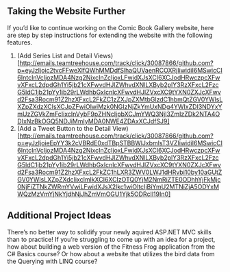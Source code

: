 ﻿## Taking the Website Further
If you’d like to continue working on the Comic Book Gallery website, here are step by step instructions for extending the website with the following features.

1. (Add Series List and Detail Views)[http://emails.teamtreehouse.com/track/click/30087866/github.com?p=eyJzIjoic2tvcFFweXlfQWhMMDdfSlhaQUVaenRCOXRjIiwidiI6MSwicCI6IntcInVcIjozMDA4Nzg2NixcInZcIjoxLFwidXJsXCI6XCJodHRwczpcXFwvXFxcL2dpdGh1Yi5jb21cXFwvdHJlZWhvdXNlLXByb2plY3RzXFxcL2FzcG5ldC1jb21pYy1ib29rLWdhbGxlcnlcXFwvdHJlZVxcXC9tYXN0ZXJcXFwvd2Fsa3Rocm91Z2hzXFxcL2FkZC1zZXJpZXMtbGlzdC1hbmQtZGV0YWlsLXZpZXdzXCIsXCJpZFwiOlwiMzk0NGIzNjZkYmUxNDg4YWIxZDI3NDYxYmUzZGVkZmFcIixcInVybF9pZHNcIjpbXCJmYWQ3NjI3ZmIzZDk2NTA4ODIxNzBkOGQ5NDJiMmIyMDA0NWE4ZDAxXCJdfSJ9]
2. (Add a Tweet Button to the Detail View)[http://emails.teamtreehouse.com/track/click/30087866/github.com?p=eyJzIjoieEpYY3k2cVBRdE0xdTBpSTBBWlJxbmlsT3VZIiwidiI6MSwicCI6IntcInVcIjozMDA4Nzg2NixcInZcIjoxLFwidXJsXCI6XCJodHRwczpcXFwvXFxcL2dpdGh1Yi5jb21cXFwvdHJlZWhvdXNlLXByb2plY3RzXFxcL2FzcG5ldC1jb21pYy1ib29rLWdhbGxlcnlcXFwvdHJlZVxcXC9tYXN0ZXJcXFwvd2Fsa3Rocm91Z2hzXFxcL2FkZC1hLXR3ZWV0LWJ1dHRvbi10by10aGUtZGV0YWlsLXZpZXdcIixcImlkXCI6XCIzOTQ0YjM2NmRiZTE0ODhhYjFkMjc0NjFiZTNkZWRmYVwiLFwidXJsX2lkc1wiOltcIjBiYmU2MTNiZjA5ODYxMWQzMzVmYjNkYjdhNjJhZmVmOGU1Yjk5ODRcIl19In0]

## Additional Project Ideas
There’s no better way to solidify your newly aquired ASP.NET MVC skills than to practice! If you’re struggling to come up with an idea for a project, how about building a web version of the Fitness Frog application from the C# Basics course? Or how about a website that utilizes the bird data from the Querying with LINQ course?
